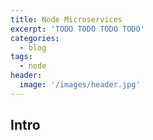 ```yaml
---
title: Node Microservices
excerpt: 'TODO TODO TODO TODO'
categories:
  - blog
tags:
  - node
header:
  image: '/images/header.jpg'
---
```


## Intro